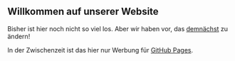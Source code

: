 ## Willkommen auf unserer Website

Bisher ist hier noch nicht so viel los. Aber wir haben vor, das [demnächst](https://de.wikipedia.org/wiki/Sankt_Nimmerlein) zu ändern!

In der Zwischenzeit ist das hier nur Werbung für [GitHub Pages](https://pages.github.com/).
